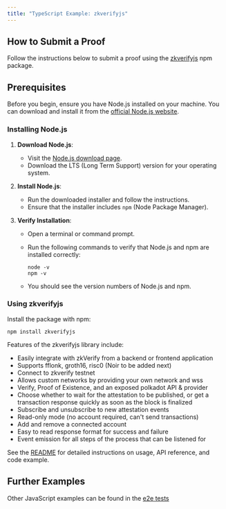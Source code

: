 ```yaml
---
title: "TypeScript Example: zkverifyjs"
---
```



## How to Submit a Proof

<!-- Follow the instructions below to submit a proof using the example TypeScript project. This example demonstrates submission of different proof types and their events. -->
Follow the instructions below to submit a proof using the [zkverifyjs](https://www.npmjs.com/package/zkverifyjs) npm package.

## Prerequisites

Before you begin, ensure you have Node.js installed on your machine. You can download and install it from the [official Node.js website](https://nodejs.org/).

### Installing Node.js

1. **Download Node.js**:
    - Visit the [Node.js download page](https://nodejs.org/).
    - Download the LTS (Long Term Support) version for your operating system.

2. **Install Node.js**:
    - Run the downloaded installer and follow the instructions.
    - Ensure that the installer includes `npm` (Node Package Manager).

3. **Verify Installation**:
    - Open a terminal or command prompt.
    - Run the following commands to verify that Node.js and npm are installed correctly:

      ```shell
      node -v
      npm -v
      ```

    - You should see the version numbers of Node.js and npm.

### Using zkverifyjs
Install the package with npm:
```shell
npm install zkverifyjs
```

Features of the zkverifyjs library include:
- Easily integrate with zkVerify from a backend or frontend application
- Supports fflonk, groth16, risc0 (Noir to be added next)
- Connect to zkverify testnet
- Allows custom networks by providing your own network and wss
- Verify, Proof of Existence, and an exposed polkadot API & provider
- Choose whether to wait for the attestation to be published, or get a transaction response quickly as soon as the block is finalized
- Subscribe and unsubscribe to new attestation events
- Read-only mode (no account required, can't send transactions)
- Add and remove a connected account
- Easy to read response format for success and failure
- Event emission for all steps of the process that can be listened for

See the [README](https://www.npmjs.com/package/zkverifyjs#usage) for detailed instructions on usage, API reference, and code example.

<!-- ### Example Project

Clone the example TypeScript project and then follow the README instructions.

```shell
git clone https://github.com/HorizenLabs/zkverify-example-typescript.git
``` -->

## Further Examples

Other JavaScript examples can be found in the [e2e tests](https://github.com/HorizenLabs/zkVerify/tree/main/e2e-tests/js_scripts)